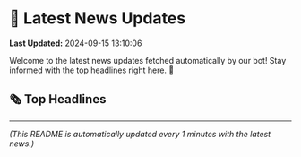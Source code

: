 # 📰 Latest News Updates
**Last Updated:** 2024-09-15 13:10:06

Welcome to the latest news updates fetched automatically by our bot! Stay informed with the top headlines right here. 🚀

## 🗞️ Top Headlines

---
*(This README is automatically updated every 1 minutes with the latest news.)*
